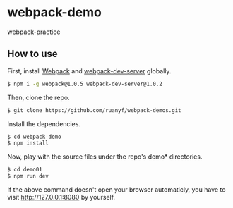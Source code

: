 # webpack-demo
webpack-practice

## How to use
First, install [Webpack](https://www.npmjs.com/package/webpack) and [webpack-dev-server](https://www.npmjs.com/package/webpack-dev-server) globally.

```bash
$ npm i -g webpack@1.0.5 webpack-dev-server@1.0.2
```

Then, clone the repo.

```bash
$ git clone https://github.com/ruanyf/webpack-demos.git
```

Install the dependencies.

```bash
$ cd webpack-demo
$ npm install
```

Now, play with the source files under the repo's demo* directories.

```bash
$ cd demo01
$ npm run dev
```

If the above command doesn't open your browser automaticly, you have to visit http://127.0.0.1:8080 by yourself.

